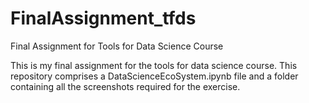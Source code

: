 # FinalAssignment_tfds
Final Assignment for Tools for Data Science Course

This is my final assignment for the tools for data science course. This repository comprises a DataScienceEcoSystem.ipynb file and a folder containing all the screenshots required for the exercise.
